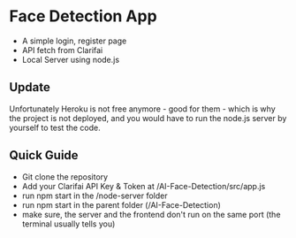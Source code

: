 # Face Detection App
- A simple login, register page
- API fetch from Clarifai
- Local Server using node.js

## Update
Unfortunately Heroku is not free anymore - good for them - which is why the project is not deployed, and you would have to run the node.js server by yourself to test the code.

## Quick Guide
- Git clone the repository
- Add your Clarifai API Key & Token at /AI-Face-Detection/src/app.js
- run npm start in the /node-server folder
- run npm start in the parent folder (/AI-Face-Detection)
- make sure, the server and the frontend don't run on the same port (the terminal usually tells you)
